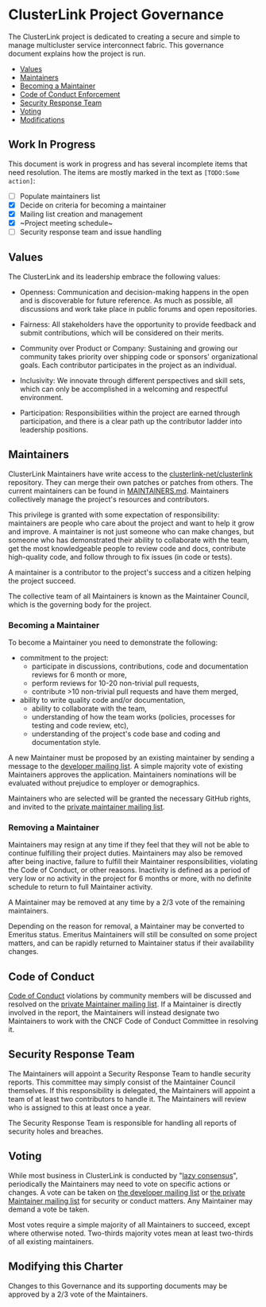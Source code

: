# ClusterLink Project Governance

The ClusterLink project is dedicated to creating a secure and simple to manage multicluster service
 interconnect fabric. This governance document explains how the project is run.

- [Values](#values)
- [Maintainers](#maintainers)
- [Becoming a Maintainer](#becoming-a-maintainer)<!-- - [Meetings](#meetings)-->
- [Code of Conduct Enforcement](#code-of-conduct)
- [Security Response Team](#security-response-team)
- [Voting](#voting)
- [Modifications](#modifying-this-charter)

## Work In Progress

This document is work in progress and has several incomplete items that need resolution.
 The items are mostly marked in the text as `[TODO:Some action]`:

- [ ] Populate maintainers list
- [x] Decide on criteria for becoming a maintainer
- [x] Mailing list creation and management
- [x] ~Project meeting schedule~
- [ ] Security response team and issue handling

## Values

The ClusterLink and its leadership embrace the following values:

- Openness: Communication and decision-making happens in the open and is discoverable for
 future reference. As much as possible, all discussions and work take place in public
 forums and open repositories.

- Fairness: All stakeholders have the opportunity to provide feedback and submit
 contributions, which will be considered on their merits.

- Community over Product or Company: Sustaining and growing our community takes
 priority over shipping code or sponsors' organizational goals.  Each contributor
 participates in the project as an individual.

- Inclusivity: We innovate through different perspectives and skill sets, which
  can only be accomplished in a welcoming and respectful environment.

- Participation: Responsibilities within the project are earned through
  participation, and there is a clear path up the contributor ladder into leadership
  positions.

## Maintainers

ClusterLink Maintainers have write access to the [clusterlink-net/clusterlink](https://github.com/clusterlink-net/clusterlink)
 repository. They can merge their own patches or patches from others. The current maintainers
 can be found in [MAINTAINERS.md](./MAINTAINERS.md). Maintainers collectively manage the
 project's resources and contributors.

This privilege is granted with some expectation of responsibility: maintainers
 are people who care about the project and want to help it grow and
 improve. A maintainer is not just someone who can make changes, but someone who
 has demonstrated their ability to collaborate with the team, get the most
 knowledgeable people to review code and docs, contribute high-quality code, and
 follow through to fix issues (in code or tests).

A maintainer is a contributor to the project's success and a citizen helping
 the project succeed.

The collective team of all Maintainers is known as the Maintainer Council, which
 is the governing body for the project.

### Becoming a Maintainer

To become a Maintainer you need to demonstrate the following:

- commitment to the project:
  - participate in discussions, contributions, code and documentation reviews
      for 6 month or more,
  - perform reviews for 10-20 non-trivial pull requests,
  - contribute >10 non-trivial pull requests and have them merged,
- ability to write quality code and/or documentation,
  - ability to collaborate with the team,
  - understanding of how the team works (policies, processes for testing and code review, etc),
  - understanding of the project's code base and coding and documentation style.
  <!-- add any additional Maintainer requirements here -->

A new Maintainer must be proposed by an existing maintainer by sending a message to the
 [developer mailing list](https://groups.google.com/g/clusterlink-dev).
 A simple majority vote of existing Maintainers approves the application.
 Maintainers nominations will be evaluated without prejudice to employer or demographics.

Maintainers who are selected will be granted the necessary GitHub rights,
 and invited to the [private maintainer mailing list](https://groups.google.com/g/clusterlink-maintainers).

### Removing a Maintainer

Maintainers may resign at any time if they feel that they will not be able to
 continue fulfilling their project duties. Maintainers may also be removed after
 being inactive, failure to fulfill their Maintainer responsibilities, violating
 the Code of Conduct, or other reasons. Inactivity is defined as a period of
 very low or no activity in the project for 6 months or more, with no definite
 schedule to return to full Maintainer activity.

A Maintainer may be removed at any time by a 2/3 vote of the remaining maintainers.

Depending on the reason for removal, a Maintainer may be converted to Emeritus
 status.  Emeritus Maintainers will still be consulted on some project matters,
 and can be rapidly returned to Maintainer status if their availability changes.

<!--
## Meetings

Time zones permitting, Maintainers are expected to participate in the public
developer meeting, which occurs
[TODO: Details of regular developer or maintainer meeting here].  

Maintainers will also have closed meetings in order to discuss security reports
or Code of Conduct violations.  Such meetings should be scheduled by any
Maintainer on receipt of a security issue or CoC report.  All current Maintainers
must be invited to such closed meetings, except for any Maintainer who is
accused of a CoC violation.
-->
## Code of Conduct

[Code of Conduct](./code-of-conduct.md) violations by community members will
 be discussed and resolved on the [private Maintainer mailing list](https://groups.google.com/g/clusterlink-maintainers).
 If a Maintainer is directly involved in the report, the Maintainers will instead
 designate two Maintainers to work with the CNCF Code of Conduct Committee in resolving it.

## Security Response Team

The Maintainers will appoint a Security Response Team to handle security reports.
 This committee may simply consist of the Maintainer Council themselves.  If this
 responsibility is delegated, the Maintainers will appoint a team of at least two
 contributors to handle it.  The Maintainers will review who is assigned to this
 at least once a year.

The Security Response Team is responsible for handling all reports of security
 holes and breaches<!-- according to the [security policy](TODO:Link to security.md)-->.

## Voting

While most business in ClusterLink is conducted by "[lazy consensus](https://community.apache.org/committers/lazyConsensus.html)",
 periodically the Maintainers may need to vote on specific actions or changes.
 A vote can be taken on [the developer mailing list](https://groups.google.com/g/clusterlink-dev) or
 [the private Maintainer mailing list](https://groups.google.com/g/clusterlink-maintainers) for security or conduct matters. <!--Votes may also be taken at [the developer meeting](TODO).-->Any Maintainer may
 demand a vote be taken.

Most votes require a simple majority of all Maintainers to succeed, except where
 otherwise noted.  Two-thirds majority votes mean at least two-thirds of all
 existing maintainers.

## Modifying this Charter

Changes to this Governance and its supporting documents may be approved by
 a 2/3 vote of the Maintainers.
